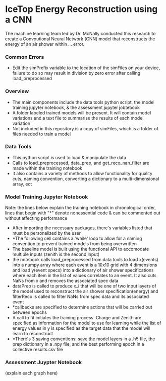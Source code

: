 # IceTop Energy Reconstruction using a CNN

The machine learning team led by Dr. McNally conducted this research to create a Convoutional Neural Network (CNN) model that reconstructs the energy of an air shower within ... error.

### Common Errors
- Edit the simPrefix variable to the location of the simFiles on your device, failure to do so may result in division by zero error after calling load_preprocessed

### Overview
- The main components include the data tools python script, the model training jupyter notebook, & the assessment jupyter jobtebook
- A folder labeled trained models will be present. It will contain model variations and a text file to summarise the results of each model variation
- Not included in this repository is a copy of simFiles, which is a folder of files needed to train a model

### Data Tools
- This python script is used to load & manipulate the data
- Calls to load_preprocessed, data_prep, and get_reco_nan_filter are made within the training notebook
- It also contains a variety of methods to allow functionality for quality cuts, naming convention, converting a dictionary to a multi-dimensional array, ect

### Model Training Jupyter Notebook 
Note: the lines below explain the training notebook in chronological order, lines that begin with "*" denote nonessential code & can be commented out without affecting performance
- After importing the necessary packages, there's variables listed that must be personalized by the user
- *The following cell contains a 'while' loop to allow for a naming convention to prevent trained models from being overwritten
- The baseline model is built using the functional API to accomodate multiple inputs (zenith is the second input)
- the notebook calls load_preprocessed from data tools to load x(events) into a numpy array where each event is a  10x10 grid with 4 dimensions and load y(event specs) into a dictionary of air shower specifications where each item in the list of values correlates to an event. It also cuts NaNs from x and removes the associated spec data
-  dataPrep is called to produce x_i that will be one of two input layers of the model used to reconstruct the air shower specification(energy) and filterReco is called to filter NaNs from spec data and its associated event
- *callbacks are specified to determine actions that will be carried out between epochs
- A call to fit initiates the training process. Charge and Zenith are specified as information for the model to use for learning while the list of energy values in y is specified as the target data that the model will learn to reconstruct
- *There's 3 saving conventions: save the model layers in a .h5 file, the prep dictionary in a .npy file, and the best performing epoch in a collective results.csv file

### Assessment Juypter Notebook
(explain each graph here)
